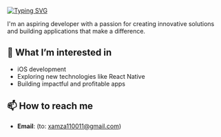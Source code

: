[![Typing SVG](https://readme-typing-svg.demolab.com?font=Fira+Code&pause=1000&width=435&lines=Hello+I'm+Khamza)](https://git.io/typing-svg)

I'm an aspiring developer with a passion for creating innovative solutions and building applications that make a difference.  

## 👀 What I’m interested in  
- iOS development  
- Exploring new technologies like React Native  
- Building impactful and profitable apps  


## 📫 How to reach me  
- **Email**: (to: xamza110011@gmail.com)  
